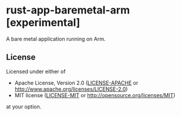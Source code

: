 # rust-app-baremetal-arm [experimental]

A bare metal application running on Arm.

## License

Licensed under either of

- Apache License, Version 2.0 ([LICENSE-APACHE](LICENSE-APACHE) or
  http://www.apache.org/licenses/LICENSE-2.0)
- MIT license ([LICENSE-MIT](LICENSE-MIT) or http://opensource.org/licenses/MIT)

at your option.

[team]: https://github.com/rust-embedded/wg#the-cortex-m-team
[arm_ref_0]: https://static.docs.arm.com/ddi0487/ea/DDI0487E_a_armv8_arm.pdf?_ga=2.140812338.1842257971.1570891190-1654016064.1570257337
[arm_ref_1]: https://static.docs.arm.com/ddi0406/cd/DDI0406C_d_armv7ar_arm.pdf?_ga=2.140812338.1842257971.1570891190-1654016064.1570257337
